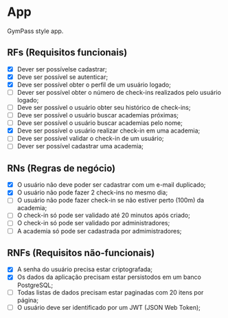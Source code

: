 # App

GymPass style app.

## RFs (Requisitos funcionais)

- [x] Dever ser possívelse cadastrar;
- [x] Deve ser possível se autenticar;
- [x] Deve ser possível obter o perfil de um usuário logado;
- [ ] Dever ser possível obter o número de check-ins realizados pelo usuário logado;
- [ ] Deve ser possível o usuário obter seu histórico de check-ins;
- [ ] Deve ser possível o usuário buscar academias próximas;
- [ ] Deve ser possível o usuário buscar academias pelo nome;
- [x] Deve ser possível o usuário realizar check-in em uma academia;
- [ ] Deve ser possível validar o check-in de um usuário;
- [ ] Dever ser possível cadastrar uma academia;

## RNs (Regras de negócio)

- [x] O usuário não deve poder ser cadastrar com um e-mail duplicado;
- [x] O usuário não pode fazer 2 check-ins no mesmo dia;
- [ ] O usuário não pode fazer check-in se não estiver perto (100m) da academia;
- [ ] O check-in só pode ser validado até 20 minutos após criado;
- [ ] O check-in só pode ser validado por administradores;
- [ ] A academia só pode ser cadastrada por admimistradores;

## RNFs (Requisitos não-funcionais)

- [x] A senha do usuário precisa estar criptografada;
- [x] Os dados da aplicação precisam estar persistodos em um banco PostgreSQL;
- [ ] Todas listas de dados precisam estar paginadas com 20 itens por página;
- [ ] O usuário deve ser identificado por um JWT (JSON Web Token);
